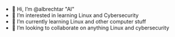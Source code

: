 - 👋 Hi, I’m @albrechtar "Al"
- 👀 I’m interested in learning Linux and Cybersecurity
- 🌱 I’m currently learning Linux and other computer stuff
- 💞️ I’m looking to collaborate on anything Linux and cybersecurity

<!---
albrechtar/albrechtar is a ✨ special ✨ repository because its `README.md` (this file) appears on your GitHub profile.
You can click the Preview link to take a look at your changes.
--->
